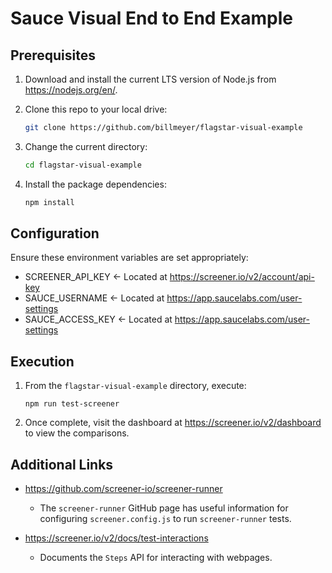 # Sauce Visual End to End Example

## Prerequisites

1. Download and install the current LTS version of Node.js from https://nodejs.org/en/.
2. Clone this repo to your local drive:

    ```bash
    git clone https://github.com/billmeyer/flagstar-visual-example
    ```
   
3. Change the current directory:

    ```bash
    cd flagstar-visual-example
    ```
       
4. Install the package dependencies:

    ```bash
    npm install
    ```

## Configuration

Ensure these environment variables are set appropriately:

* SCREENER_API_KEY      &larr; Located at https://screener.io/v2/account/api-key
* SAUCE_USERNAME        &larr; Located at https://app.saucelabs.com/user-settings
* SAUCE_ACCESS_KEY      &larr; Located at https://app.saucelabs.com/user-settings

## Execution

1. From the `flagstar-visual-example` directory, execute:

    ```
    npm run test-screener
    ```
   
2. Once complete, visit the dashboard at https://screener.io/v2/dashboard to view the comparisons.


## Additional Links

* https://github.com/screener-io/screener-runner
    - The `screener-runner` GitHub page has useful information for configuring `screener.config.js` to run `screener-runner` tests.
    
* https://screener.io/v2/docs/test-interactions
    - Documents the `Steps` API for interacting with webpages.       